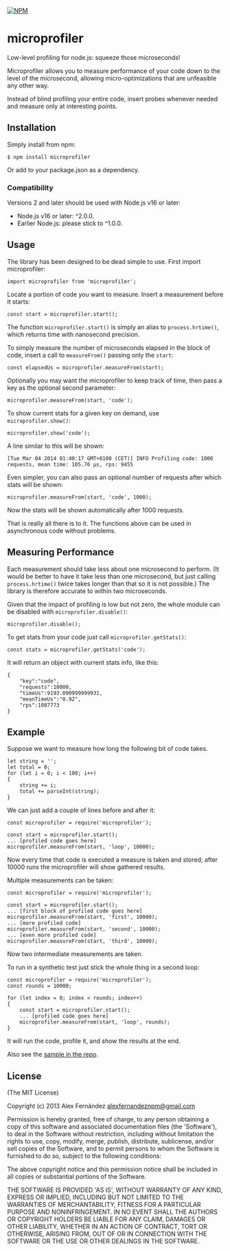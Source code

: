 
[![NPM](https://nodei.co/npm/microprofiler.png)](https://nodei.co/npm/microprofiler/)

# microprofiler

Low-level profiling for node.js: squeeze those microseconds!

Microprofiler allows you to measure performance of your code down to the level of the microsecond,
allowing micro-optimizations that are unfeasible any other way.

Instead of blind profiling your entire code, insert probes whenever needed and measure only
at interesting points.

## Installation

Simply install from npm:

    $ npm install microprofiler

Or add to your package.json as a dependency.

### Compatibility

Versions 2 and later should be used with Node.js v16 or later:

* Node.js v16 or later: ^2.0.0.
* Earlier Node.js: please stick to ^1.0.0.

## Usage

The library has been designed to be dead simple to use.
First import microprofiler:

    import microprofiler from 'microprofiler';

Locate a portion of code you want to measure. Insert a measurement before it starts:

    const start = microprofiler.start();

The function `microprofiler.start()` is simply an alias to `process.hrtime()`,
which returns time with nanosecond precision.

To simply measure the number of microseconds elapsed in the block of code,
insert a call to `measureFrom()` passing only the `start`:

    const elapsedUs = microprofiler.measureFrom(start);

Optionally you may want the microprofiler to keep track of time,
then pass a key as the optional second parameter:

    microprofiler.measureFrom(start, 'code');

To show current stats for a given key on demand, use `microprofiler.show()`:

    microprofiler.show('code');

A line similar to this will be shown:

    [Tue Mar 04 2014 01:40:17 GMT+0100 (CET)] INFO Profiling code: 1000 requests, mean time: 105.76 µs, rps: 9455

Even simpler, you can also pass an optional number of requests after which stats will be shown:

    microprofiler.measureFrom(start, 'code', 1000);

Now the stats will be shown automatically after 1000 requests.

That is really all there is to it.
The functions above can be used in asynchronous code without problems.

## Measuring Performance

Each measurement should take less about one microsecond to perform.
(It would be better to have it take less than one microsecond,
but just calling `process.hrtime()` twice takes longer than that
so it is not possible.)
The library is therefore accurate to within two microseconds.

Given that the impact of profiling is low but not zero, the whole module
can be disabled with `microprofiler.disable()`:

    microprofiler.disable();

To get stats from your code just call `microprofiler.getStats()`:

    const stats = microprofiler.getStats('code');

It will return an object with current stats info, like this:

    {
        "key":"code",
        "requests":10000,
        "timeUs":9193.090999999931,
        "meanTimeUs":"0.92",
        "rps":1087773
    }

## Example

Suppose we want to measure how long the following bit of code takes.

    let string = '';
    let total = 0;
    for (let i = 0; i < 100; i++)
    {
        string += i;
        total += parseInt(string);
    }

We can just add a couple of lines before and after it:

    const microprofiler = require('microprofiler');

    const start = microprofiler.start();
    ... [profiled code goes here]
    microprofiler.measureFrom(start, 'loop', 10000);

Now every time that code is executed a measure is taken and stored; after 10000 runs
the microprofiler will show gathered results.

Multiple measurements can be taken:


    const microprofiler = require('microprofiler');

    const start = microprofiler.start();
    ... [first block of profiled code goes here]
    microprofiler.measureFrom(start, 'first', 10000);
    ... [more profiled code]
    microprofiler.measureFrom(start, 'second', 10000);
    ... [even more profiled code]
    microprofiler.measureFrom(start, 'third', 10000);

Now two intermediate measurements are taken.

To run in a synthetic test just stick the whole thing in a second loop:

    const microprofiler = require('microprofiler');
    const rounds = 10000;

    for (let index = 0; index < rounds; index++)
    {
        const start = microprofiler.start();
        ... [profiled code goes here]
        microprofiler.measureFrom(start, 'loop', rounds);
    }

It will run the code, profile it, and show the results at the end.

Also see the [sample in the repo](https://github.com/alexfernandez/microprofiler/blob/master/bin/sample.js).

## License

(The MIT License)

Copyright (c) 2013 Alex Fernández <alexfernandeznpm@gmail.com>

Permission is hereby granted, free of charge, to any person obtaining a copy of this software and associated documentation files (the 'Software'), to deal in the Software without restriction, including without limitation the rights to use, copy, modify, merge, publish, distribute, sublicense, and/or sell copies of the Software, and to permit persons to whom the Software is furnished to do so, subject to the following conditions:

The above copyright notice and this permission notice shall be included in all copies or substantial portions of the Software.

THE SOFTWARE IS PROVIDED 'AS IS', WITHOUT WARRANTY OF ANY KIND, EXPRESS OR IMPLIED, INCLUDING BUT NOT LIMITED TO THE WARRANTIES OF MERCHANTABILITY, FITNESS FOR A PARTICULAR PURPOSE AND NONINFRINGEMENT. IN NO EVENT SHALL THE AUTHORS OR COPYRIGHT HOLDERS BE LIABLE FOR ANY CLAIM, DAMAGES OR OTHER LIABILITY, WHETHER IN AN ACTION OF CONTRACT, TORT OR OTHERWISE, ARISING FROM, OUT OF OR IN CONNECTION WITH THE SOFTWARE OR THE USE OR OTHER DEALINGS IN THE SOFTWARE.

